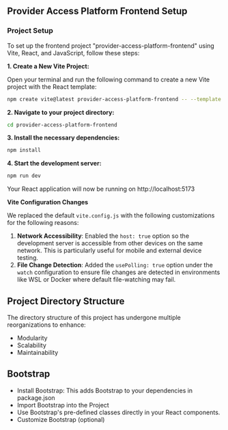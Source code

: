 ## Provider Access Platform Frontend Setup

### Project Setup

To set up the frontend project "provider-access-platform-frontend" using Vite, React, and JavaScript, follow these steps:

__1. Create a New Vite Project:__

Open your terminal and run the following command to create a new Vite project with the React template:

```bash
npm create vite@latest provider-access-platform-frontend -- --template react
```

__2. Navigate to your project directory:__

```bash
cd provider-access-platform-frontend
```

__3. Install the necessary dependencies:__

```bash
npm install
```

__4. Start the development server:__

```bash
npm run dev
```

Your React application will now be running on http://localhost:5173

__Vite Configuration Changes__

We replaced the default `vite.config.js` with the following customizations for the following reasons:

1. **Network Accessibility**: Enabled the `host: true` option so the development server is accessible from other devices on the same network. This is particularly useful for mobile and external device testing.
2. **File Change Detection**: Added the `usePolling: true` option under the `watch` configuration to ensure file changes are detected in environments like WSL or Docker where default file-watching may fail.


## Project Directory Structure

The directory structure of this project has undergone multiple reorganizations to enhance:

- Modularity
- Scalability
- Maintainability



## Bootstrap

- Install Bootstrap: This adds Bootstrap to your dependencies in package.json
- Import Bootstrap into the Project
- Use Bootstrap's pre-defined classes directly in your React components.
- Customize Bootstrap (optional)




